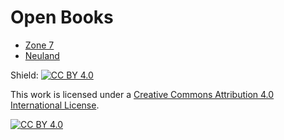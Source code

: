 # Open Books

* [Zone 7](https://huluvu424242.github.io/open-books/zone7/WartenAufDenTod.html)
* [Neuland](https://huluvu424242.github.io/open-books/neuland/inhalt.html)


Shield: [![CC BY 4.0][cc-by-shield]][cc-by]

This work is licensed under a
[Creative Commons Attribution 4.0 International License][cc-by].

[![CC BY 4.0][cc-by-image]][cc-by]

[cc-by]: http://creativecommons.org/licenses/by/4.0/
[cc-by-image]: https://i.creativecommons.org/l/by/4.0/88x31.png
[cc-by-shield]: https://img.shields.io/badge/License-CC%20BY%204.0-lightgrey.svg
